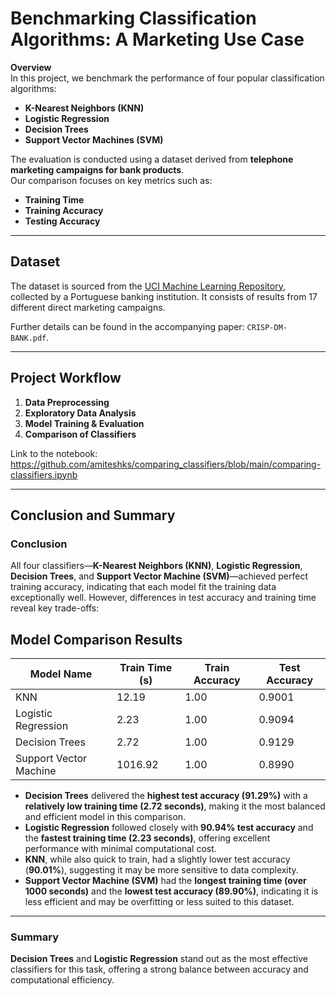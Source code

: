# Benchmarking Classification Algorithms: A Marketing Use Case

**Overview**  
In this project, we benchmark the performance of four popular classification algorithms:  
- **K-Nearest Neighbors (KNN)**  
- **Logistic Regression**  
- **Decision Trees**  
- **Support Vector Machines (SVM)**

The evaluation is conducted using a dataset derived from **telephone marketing campaigns for bank products**.  
Our comparison focuses on key metrics such as:
- **Training Time**
- **Training Accuracy**
- **Testing Accuracy**

---

## Dataset

The dataset is sourced from the [UCI Machine Learning Repository](https://archive.ics.uci.edu/ml/datasets/bank+marketing), collected by a Portuguese banking institution. It consists of results from 17 different direct marketing campaigns.

Further details can be found in the accompanying paper: `CRISP-DM-BANK.pdf`.

---

## Project Workflow

1. **Data Preprocessing**
2. **Exploratory Data Analysis**
3. **Model Training & Evaluation**
4. **Comparison of Classifiers**

Link to the notebook: https://github.com/amiteshks/comparing_classifiers/blob/main/comparing-classifiers.ipynb

---

## Conclusion and Summary
### Conclusion

All four classifiers—**K-Nearest Neighbors (KNN)**, **Logistic Regression**, **Decision Trees**, and **Support Vector Machine (SVM)**—achieved perfect training accuracy, indicating that each model fit the training data exceptionally well. However, differences in test accuracy and training time reveal key trade-offs:

## Model Comparison Results

| Model Name              | Train Time (s) | Train Accuracy | Test Accuracy |
|------------------------|----------------|----------------|---------------|
| KNN                    | 12.19          | 1.00           | 0.9001        |
| Logistic Regression    | 2.23           | 1.00           | 0.9094        |
| Decision Trees         | 2.72           | 1.00           | 0.9129        |
| Support Vector Machine | 1016.92        | 1.00           | 0.8990        |


- **Decision Trees** delivered the **highest test accuracy (91.29%)** with a **relatively low training time (2.72 seconds)**, making it the most balanced and efficient model in this comparison.
- **Logistic Regression** followed closely with **90.94% test accuracy** and the **fastest training time (2.23 seconds)**, offering excellent performance with minimal computational cost.
- **KNN**, while also quick to train, had a slightly lower test accuracy (**90.01%**), suggesting it may be more sensitive to data complexity.
- **Support Vector Machine (SVM)** had the **longest training time (over 1000 seconds)** and the **lowest test accuracy (89.90%)**, indicating it is less efficient and may be overfitting or less suited to this dataset.

---

### Summary

**Decision Trees** and **Logistic Regression** stand out as the most effective classifiers for this task, offering a strong balance between accuracy and computational efficiency.


